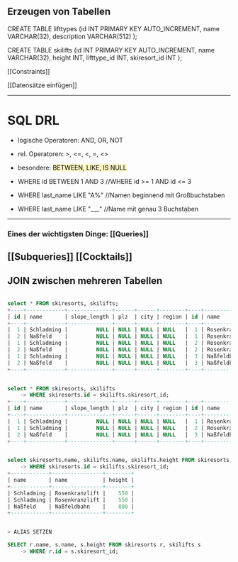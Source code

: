 
## Erzeugen von Tabellen

CREATE TABLE lifttypes 
(id INT PRIMARY KEY AUTO_INCREMENT, 
name VARCHAR(32),
description VARCHAR(512)
);

CREATE TABLE skilifts (id INT PRIMARY KEY AUTO_INCREMENT,
name VARCHAR(32),
height INT,
lifttype_id INT,
skiresort_id INT
);

[[Constraints]]

[[Datensätze einfügen]]

---

# SQL DRL
- logische Operatoren: AND, OR, NOT
- rel. Operatoren: >, <=, <, =, <>
- besondere: <mark style="background: #FFF3A3A6;">BETWEEN, LIKE, IS NULL</mark> 
	
- WHERE id BETWEEN 1 AND 3			//WHERE id >= 1 AND id <= 3
- WHERE last_name LIKE "A%"			//Namen beginnend mit Großbuchstaben
- WHERE last_name LIKE "___"		//Name mit genau 3 Buchstaben

---
### Eines der wichtigsten Dinge: [[Queries]]
[[Subqueries]]
[[Cocktails]]
---


## JOIN zwischen mehreren Tabellen

```sql 

select * FROM skiresorts, skilifts;
+----+------------+--------------+------+------+--------+----+----------------+--------+-------------+--------------+
| id | name       | slope_length | plz  | city | region | id | name           | height | lifttype_id | skiresort_id |
+----+------------+--------------+------+------+--------+----+----------------+--------+-------------+--------------+
|  1 | Schladming |         NULL | NULL | NULL | NULL   |  1 | Rosenkranzlift |    550 |           1 |            1 |
|  2 | Naßfeld    |         NULL | NULL | NULL | NULL   |  1 | Rosenkranzlift |    550 |           1 |            1 |
|  1 | Schladming |         NULL | NULL | NULL | NULL   |  2 | Rosenkranzlift |    550 |           2 |            1 |
|  2 | Naßfeld    |         NULL | NULL | NULL | NULL   |  2 | Rosenkranzlift |    550 |           2 |            1 |
|  1 | Schladming |         NULL | NULL | NULL | NULL   |  3 | Naßfeldbahn    |    800 |           3 |            2 |
|  2 | Naßfeld    |         NULL | NULL | NULL | NULL   |  3 | Naßfeldbahn    |    800 |           3 |            2 |
+----+------------+--------------+------+------+--------+----+----------------+--------+-------------+--------------+


select * FROM skiresorts, skilifts
    -> WHERE skiresorts.id = skilifts.skiresort_id;
+----+------------+--------------+------+------+--------+----+----------------+--------+-------------+--------------+
| id | name       | slope_length | plz  | city | region | id | name           | height | lifttype_id | skiresort_id |
+----+------------+--------------+------+------+--------+----+----------------+--------+-------------+--------------+
|  1 | Schladming |         NULL | NULL | NULL | NULL   |  1 | Rosenkranzlift |    550 |           1 |            1 |
|  1 | Schladming |         NULL | NULL | NULL | NULL   |  2 | Rosenkranzlift |    550 |           2 |            1 |
|  2 | Naßfeld    |         NULL | NULL | NULL | NULL   |  3 | Naßfeldbahn    |    800 |           3 |            2 |
+----+------------+--------------+------+------+--------+----+----------------+--------+-------------+--------------+


select skiresorts.name, skilifts.name, skilifts.height FROM skiresorts, skilifts
    -> WHERE skiresorts.id = skilifts.skiresort_id;
+------------+----------------+--------+
| name       | name           | height |
+------------+----------------+--------+
| Schladming | Rosenkranzlift |    550 |
| Schladming | Rosenkranzlift |    550 |
| Naßfeld    | Naßfeldbahn    |    800 |
+------------+----------------+--------+


> ALIAS SETZEN

SELECT r.name, s.name, s.height FROM skiresorts r, skilifts s
    -> WHERE r.id = s.skiresort_id;
	

```


